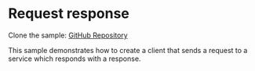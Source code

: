 # Request response

Clone the sample: [GitHub Repository](https://github.com/MassTransit/Sample-RequestResponse)

This sample demonstrates how to create a client that sends a request to a service which responds with a response.
